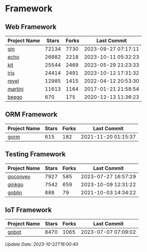 # Framework

## Web Framework
| Project Name | Stars | Forks | Last Commit |
| ------------ | ----- | ----- | ----------- |
| [gin](https://github.com/gin-gonic/gin) | 72134 | 7730 | 2023-09-27 07:17:11 |
| [echo](https://github.com/labstack/echo) | 26882 | 2218 | 2023-10-11 05:32:23 |
| [kit](https://github.com/go-kit/kit) | 25544 | 2469 | 2023-05-29 21:23:33 |
| [iris](https://github.com/kataras/iris) | 24414 | 2491 | 2023-10-12 17:31:32 |
| [revel](https://github.com/revel/revel) | 12985 | 1415 | 2022-04-12 20:53:30 |
| [martini](https://github.com/go-martini/martini) | 11613 | 1164 | 2017-01-21 21:58:54 |
| [beego](https://github.com/astaxie/beego) | 670 | 175 | 2020-12-13 11:36:23 |

## ORM Framework
| Project Name | Stars | Forks | Last Commit |
| ------------ | ----- | ----- | ----------- |
| [gorm](https://github.com/jinzhu/gorm) | 615 | 182 | 2021-11-20 01:15:37 |

## Testing Framework
| Project Name | Stars | Forks | Last Commit |
| ------------ | ----- | ----- | ----------- |
| [goconvey](https://github.com/smartystreets/goconvey) | 7927 | 585 | 2023-07-27 16:57:29 |
| [ginkgo](https://github.com/onsi/ginkgo) | 7542 | 659 | 2023-10-09 12:31:22 |
| [goblin](https://github.com/franela/goblin) | 888 | 79 | 2021-10-03 14:34:22 |

## IoT Framework
| Project Name | Stars | Forks | Last Commit |
| ------------ | ----- | ----- | ----------- |
| [gobot](https://github.com/hybridgroup/gobot) | 8470 | 1065 | 2023-07-07 07:09:02 |

*Update Date: 2023-10-22T16:00:40*